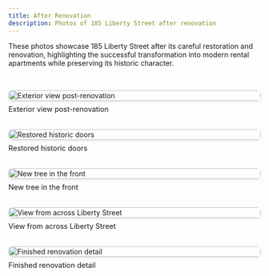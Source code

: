 ```yaml
---
title: After Renovation
description: Photos of 185 Liberty Street after renovation
---
```



These photos showcase 185 Liberty Street after its careful restoration and renovation, highlighting the successful transformation into modern rental apartments while preserving its historic character.

<div class="image-gallery">

<div class="gallery-item">
    <img src="/images/after/after1.jpeg" alt="Exterior view post-renovation" />
    <p class="caption">Exterior view post-renovation</p>
</div>

<div class="gallery-item">
    <img src="/images/after/after2.jpeg" alt="Restored historic doors" />
    <p class="caption">Restored historic doors</p>
</div>

<div class="gallery-item">
    <img src="/images/after/after3.jpeg" alt="New tree in the front" />
    <p class="caption">New tree in the front</p>
</div>

<div class="gallery-item">
    <img src="/images/after/after4.jpeg" alt="View from across Liberty Street" />
    <p class="caption">View from across Liberty Street</p>
</div>

<div class="gallery-item">
    <img src="/images/after/after5.jpeg" alt="Finished renovation detail" />
    <p class="caption">Finished renovation detail</p>
</div>

</div>

<style>
    .image-gallery {
        display: grid;
        grid-template-columns: repeat(auto-fill, minmax(300px, 1fr));
        gap: 2rem;
        padding: 2rem 0;
    }

    .gallery-item {
        display: flex;
        flex-direction: column;
        gap: 0.5rem;
    }

    .gallery-item img {
        width: 100%;
        height: auto;
        border-radius: 8px;
        box-shadow: 0 2px 4px rgba(0,0,0,0.1);
    }

    .caption {
        font-size: 0.9rem;
        color: var(--theme-text-light);
        margin: 0;
    }
</style> 